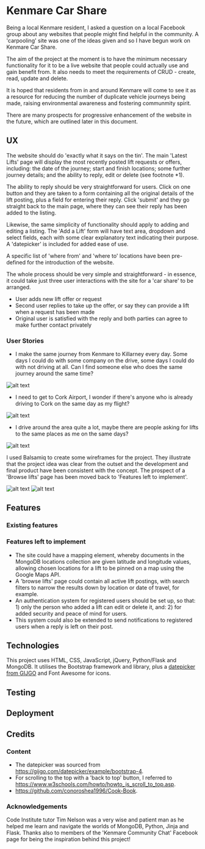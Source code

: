 # Kenmare Car Share

Being a local Kenmare resident, I asked a question on a local Facebook group about any websites that people might find helpful in the community. A 'carpooling' site was one of the ideas given and so I have begun work on Kenmare Car Share.

The aim of the project at the moment is to have the minimum necessary functionality for it to be a live website that people could actually use and gain benefit from. It also needs to meet the requirements of CRUD - create, read, update and delete.

It is hoped that residents from in and around Kenmare will come to see it as a resource for reducing the number of duplicate vehicle journeys being made, raising environmental awareness and fostering communmity spirit.

There are many prospects for progressive enhancement of the website in the future, which are outlined later in this document.

## UX

The website should do 'exactly what it says on the tin'. The main 'Latest Lifts' page will display the most recently posted lift requests or offers, including: the date of the journey; start and finish locations; some further journey details; and the ability to reply, edit or delete (see footnote *1).

The ability to reply should be very straightforward for users. Click on one button and they are taken to a form containing all the original details of the lift posting, plus a field for entering their reply. Click 'submit' and they go straight back to the main page, where they can see their reply has been added to the listing. 

Likewise, the same simplicity of functionality should apply to adding and editing a listing. The 'Add a Lift' form will have text area, dropdown and select fields, each with some clear explanatory text indicating their purpose. A 'datepicker' is included for added ease of use.

A specific list of 'where from' and 'where to' locations have been pre-defined for the introduction of the website.

The whole process should be very simple and straightforward - in essence, it could take just three user interactions with the site for a 'car share' to be arranged.
* User adds new lift offer or request
* Second user replies to take up the offer, or say they can provide a lift when a request has been made
* Original user is satisfied with the reply and both parties can agree to make further contact privately

### User Stories

* I make the same journey from Kenmare to Killarney every day. Some days I could do with some company on the drive, some days I could do with not driving at all. Can I find someone else who does the same journey around the same time?

![alt text](https://i.imgur.com/iLy9U3h.jpg "Kingdom Come screenshot")
* I need to get to Cork Airport, I wonder if there's anyone who is already driving to Cork on the same day as my flight?

![alt text](https://i.imgur.com/D56Tugb.jpg "Kingdom Come screenshot")
* I drive around the area quite a lot, maybe there are people asking for lifts to the same places as me on the same days?

![alt text](https://i.imgur.com/GGjyC6j.jpg "Kingdom Come screenshot")

I used Balsamiq to create some wireframes for the project. They illustrate that the project idea was clear from the outset and the development and final product have been consistent with the concept. 
The prospect of a 'Browse lifts' page has been moved back to 'Features left to implement'.

![alt text](https://i.imgur.com/OYisCQ2.jpg "Kenmare Car Share wireframe")
![alt text](https://i.imgur.com/3vowRyk.jpg "Kenmare Car Share wireframe")

## Features

### Existing features

### Features left to implement

* The site could have a mapping element, whereby documents in the MongoDB locations collection are given latitude and longitude values, allowing chosen locations for a lift to be pinned on a map using the Google Maps API.
* A 'browse lifts' page could contain all active lift postings, with search filters to narrow the results down by location or date of travel, for example.
* An authentication system for registered users should be set up, so that: 1) only the person who added a lift can edit or delete it, and: 2) for added security and peace of mind for users.
* This system could also be extended to send notifications to registered users when a reply is left on their post.

## Technologies

This project uses HTML, CSS, JavaScript, jQuery, Python/Flask and MongoDB.
It utilises the Bootstrap framework and library, plus a [datepicker from GIJGO](https://gijgo.com/datepicker) and Font Awesome for icons.

## Testing

## Deployment

## Credits

### Content

* The datepicker was sourced from https://gijgo.com/datepicker/example/bootstrap-4.
* For scrolling to the top with a 'back to top' button, I referred to https://www.w3schools.com/howto/howto_js_scroll_to_top.asp.
* https://github.com/conoroshea1996/Cook-Book.

### Acknowledgements

Code Institute tutor Tim Nelson was a very wise and patient man as he helped me learn and navigate the worlds of MongoDB, Python, Jinja and Flask. Thanks also to members of the 'Kenmare Community Chat' Facebook page for being the inspiration behind this project! 